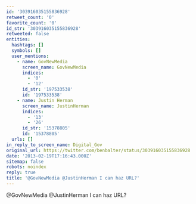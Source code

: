```yaml
---
id: '303916035155836928'
retweet_count: '0'
favorite_count: '0'
id_str: '303916035155836928'
retweeted: false
entities:
  hashtags: []
  symbols: []
  user_mentions:
    - name: GovNewMedia
      screen_name: GovNewMedia
      indices:
        - '0'
        - '12'
      id_str: '197533538'
      id: '197533538'
    - name: Justin Herman
      screen_name: JustinHerman
      indices:
        - '13'
        - '26'
      id_str: '15378805'
      id: '15378805'
  urls: []
in_reply_to_screen_name: Digital_Gov
original_url: https://twitter.com/benbalter/status/303916035155836928
date: '2013-02-19T17:16:43.000Z'
sitemap: false
robots: noindex
reply: true
title: '@GovNewMedia @JustinHerman I can haz URL?'
---
```


@GovNewMedia @JustinHerman I can haz URL?